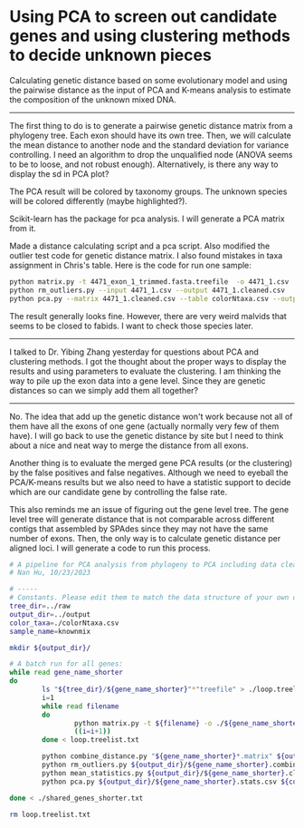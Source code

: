 # Using PCA to screen out candidate genes and using clustering methods to decide unknown pieces
Calculating genetic distance based on some evolutionary model and using the pairwise distance as the input of PCA and K-means analysis to estimate the composition of the unknown mixed DNA.

---

The first thing to do is to generate a pairwise genetic distance matrix from a phylogeny tree. Each exon should have its own tree. Then, we will calculate the mean distance to another node and the standard deviation for variance controlling. I need an algorithm to drop the unqualified node (ANOVA seems to be to loose, and not robust enough). Alternatively, is there any way to display the sd in PCA plot?

The PCA result will be colored by taxonomy groups. The unknown species will be colored differently (maybe highlighted?).

Scikit-learn has the package for pca analysis. I will generate a PCA matrix from it.

Made a distance calculating script and a pca script. Also modified the outlier test code for genetic distance matrix. I also found mistakes in taxa assignment in Chris's table. Here is the code for run one sample:

```bash
python matrix.py -t 4471_exon_1_trimmed.fasta.treefile  -o 4471_1.csv
python rm_outliers.py --input 4471_1.csv --output 4471_1.cleaned.csv
python pca.py --matrix 4471_1.cleaned.csv --table colorNtaxa.csv --output 4471_1_pca.svg
```

The result generally looks fine. However, there are very weird malvids that seems to be closed to fabids. I want to check those species later.

---

I talked to Dr. Yibing Zhang yesterday for questions about PCA and clustering methods. I got the thought about the proper ways to display the results and using parameters to evaluate the clustering. I am thinking the way to pile up the exon data into a gene level. Since they are genetic distances so can we simply add them all together?

---

No. The idea that add up the genetic distance won't work because not all of them have all the exons of one gene (actually normally very few of them have). I will go back to use the genetic distance by site but I need to think about a nice and neat way to merge the distance from all exons.

Another thing is to evaluate the merged gene PCA results (or the clustering) by the false positives and false negatives. Although we need to eyeball the PCA/K-means results but we also need to have a statistic support to decide which are our candidate gene by controlling the false rate. 

This also reminds me an issue of figuring out the gene level tree. The gene level tree will generate distance that is not comparable across different contigs that assembled by SPAdes since they may not have the same number of exons. Then, the only way is to calculate genetic distance per aligned loci. I will generate a code to run this process.

```bash
# A pipeline for PCA analysis from phylogeny to PCA including data cleaning and merging.
# Nan Hu, 10/23/2023

# -----
# Constants. Please edit them to match the data structure of your own directory. Dont include the last "/" in the path.
tree_dir=../raw
output_dir=../output
color_taxa=./colorNtaxa.csv
sample_name=knownmix

mkdir ${output_dir}/

# A batch run for all genes:
while read gene_name_shorter
do
        ls "${tree_dir}/${gene_name_shorter}"*"treefile" > ./loop.treelist.txt
        i=1
        while read filename
        do
                python matrix.py -t ${filename} -o ./${gene_name_shorter}.${i}.matrix
                ((i=i+1))
        done < loop.treelist.txt

        python combine_distance.py "${gene_name_shorter}*.matrix" ${output_dir}/${gene_name_shorter}.combined.csv ${sample_name}
        python rm_outliers.py ${output_dir}/${gene_name_shorter}.combined.csv ${output_dir}/${gene_name_shorter}.cleaned.csv
        python mean_statistics.py ${output_dir}/${gene_name_shorter}.cleaned.csv ${output_dir}/${gene_name_shorter}.stats.csv
        python pca.py ${output_dir}/${gene_name_shorter}.stats.csv ${color_taxa} ${output_dir}/${gene_name_shorter}.pca.svg

done < ./shared_genes_shorter.txt

rm loop.treelist.txt
```

